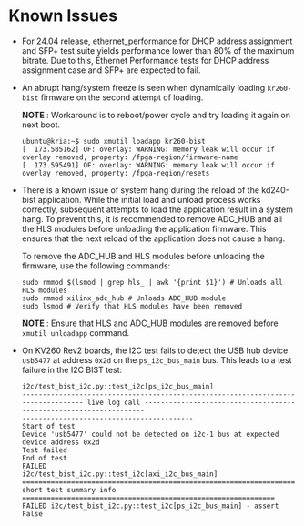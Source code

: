  # Known Issues

* For 24.04 release, ethernet_performance for DHCP address assignment and SFP+ test suite yields performance lower than
80% of the maximum bitrate. Due to this, Ethernet Performance tests for DHCP address assignment case and SFP+ are expected
to fail.

* An abrupt hang/system freeze is seen when dynamically loading `kr260-bist` firmware on the second attempt of loading.

  **NOTE** : Workaround is to reboot/power cycle and try loading it again on next boot.

  ```
  ubuntu@kria:~$ sudo xmutil loadapp kr260-bist
  [  173.585162] OF: overlay: WARNING: memory leak will occur if overlay removed, property: /fpga-region/firmware-name
  [  173.595491] OF: overlay: WARNING: memory leak will occur if overlay removed, property: /fpga-region/resets
  ```

* There is a known issue of system hang during the reload of the kd240-bist application. While the initial load and unload
process works correctly, subsequent attempts to load the application result in a system hang. To prevent this, it is
recommended to remove ADC_HUB and all the HLS modules before unloading the application firmware. This ensures that the next
reload of the application does not cause a hang.

  To remove the ADC_HUB and HLS modules before unloading the firmware, use the following commands:

  ```
  sudo rmmod $(lsmod | grep hls_ | awk '{print $1}') # Unloads all HLS modules
  sudo rmmod xilinx_adc_hub # Unloads ADC_HUB module
  sudo lsmod # Verify that HLS modules have been removed
  ```
  **NOTE** : Ensure that HLS and ADC_HUB modules are removed before `xmutil unloadapp` command.


* On KV260 Rev2 boards, the I2C test fails to detect the USB hub device `usb5477` at address `0x2d` on the `ps_i2c_bus_main` bus. This leads to a test failure in the I2C BIST test:

  ```
  i2c/test_bist_i2c.py::test_i2c[ps_i2c_bus_main]
  ---------------------------------------------------------------------------------- live log call -------------------------------------------------------------------
  ------------------------------------------
  Start of test
  Device 'usb5477' could not be detected on i2c-1 bus at expected device address 0x2d
  Test failed
  End of test
  FAILED
  i2c/test_bist_i2c.py::test_i2c[axi_i2c_bus_main]
  ============================================================================= short test summary info ==============================================================
  FAILED i2c/test_bist_i2c.py::test_i2c[ps_i2c_bus_main] - assert False
  ```
